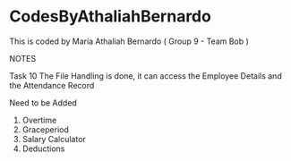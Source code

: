 # CodesByAthaliahBernardo
This is coded by Maria Athaliah Bernardo ( Group 9 - Team Bob )


NOTES

Task 10
The File Handling is done, it can access the Employee Details and the Attendance Record

Need to be Added
1. Overtime
2. Graceperiod
3. Salary Calculator
4. Deductions
